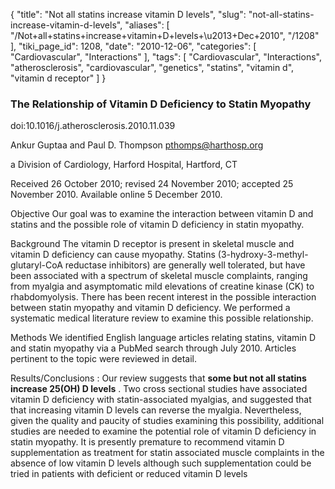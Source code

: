 {
    "title": "Not all statins increase vitamin D levels",
    "slug": "not-all-statins-increase-vitamin-d-levels",
    "aliases": [
        "/Not+all+statins+increase+vitamin+D+levels+\u2013+Dec+2010",
        "/1208"
    ],
    "tiki_page_id": 1208,
    "date": "2010-12-06",
    "categories": [
        "Cardiovascular",
        "Interactions"
    ],
    "tags": [
        "Cardiovascular",
        "Interactions",
        "atherosclerosis",
        "cardiovascular",
        "genetics",
        "statins",
        "vitamin d",
        "vitamin d receptor"
    ]
}


### The Relationship of Vitamin D Deficiency to Statin Myopathy

doi:10.1016/j.atherosclerosis.2010.11.039 

Ankur Guptaa and Paul D. Thompson pthomps@harthosp.org

a Division of Cardiology, Harford Hospital, Hartford, CT

Received 26 October 2010; revised 24 November 2010; accepted 25 November 2010. Available online 5 December 2010.

Objective Our goal was to examine the interaction between vitamin D and statins and the possible role of vitamin D deficiency in statin myopathy.

Background The vitamin D receptor is present in skeletal muscle and vitamin D deficiency can cause myopathy. Statins (3-hydroxy-3-methyl-glutaryl-CoA reductase inhibitors) are generally well tolerated, but have been associated with a spectrum of skeletal muscle complaints, ranging from myalgia and asymptomatic mild elevations of creatine kinase (CK) to rhabdomyolysis. There has been recent interest in the possible interaction between statin myopathy and vitamin D deficiency. We performed a systematic medical literature review to examine this possible relationship.

Methods We identified English language articles relating statins, vitamin D and statin myopathy via a PubMed search through July 2010. Articles pertinent to the topic were reviewed in detail.

Results/Conclusions : Our review suggests that  **some but not all statins increase 25(OH) D levels** . Two cross sectional studies have associated vitamin D deficiency with statin-associated myalgias, and suggested that that increasing vitamin D levels can reverse the myalgia. Nevertheless, given the quality and paucity of studies examining this possibility, additional studies are needed to examine the potential role of vitamin D deficiency in statin myopathy. It is presently premature to recommend vitamin D supplementation as treatment for statin associated muscle complaints in the absence of low vitamin D levels although such supplementation could be tried in patients with deficient or reduced vitamin D levels
